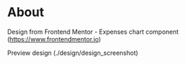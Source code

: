 # About 
Design from Frontend Mentor - Expenses chart component
(https://www.frontendmentor.io)

Preview design (./design/design_screenshot)